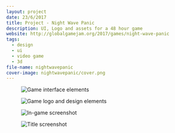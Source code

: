 ```yaml
---
layout: project
date: 23/6/2017
title: Project - Night Wave Panic 
description: UI, Logo and assets for a 48 hour game
website: http://globalgamejam.org/2017/games/night-wave-panic
tags:
  - design
  - ui
  - video game
  - 3d
file-name: nightwavepanic
cover-image: nightwavepanic/cover.png
---
```


<figure><img class="hero" src="/projects/{{page.file-name}}/hero.png" alt="Game interface elements" /></figure>
<figure><img class="image" src="/projects/{{page.file-name}}/1.png" alt="Game logo and design elements" /></figure>
<figure><img class="image" src="/projects/{{page.file-name}}/2.jpg" alt="In-game screenshot"/></figure>
<figure><img class="image" src="/projects/{{page.file-name}}/3.jpg" alt="Title screenshot"/></figure>